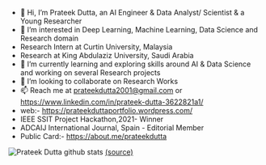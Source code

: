 - 👋 Hi, I’m Prateek Dutta, an AI Engineer & Data Analyst/ Scientist & a Young Researcher
- 👀 I’m interested in Deep Learning, Machine Learning, Data Science and Research domain
- Research Intern at Curtin University, Malaysia
- Research at King Abdulaziz University, Saudi Arabia
- 🌱 I’m currently learning and exploring skills around AI & Data Science and working on several Research projects
- 💞️ I’m looking to collaborate on Research Works
- 📫 Reach me at prateekdutta2001@gmail.com or https://www.linkedin.com/in/prateek-dutta-3622821a1/ 
- web:- https://prateekduttaportfolio.wordpress.com/
- IEEE SSIT Project Hackathon,2021- Winner
- ADCAIJ International Journal, Spain - Editorial Member
- Public Card:- https://about.me/prateekdutta

![Prateek Dutta github stats](https://github-readme-stats.vercel.app/api?username=PrateekDutta2001&show_icons=true)
 [(source)](https://github.com/anuraghazra/github-readme-stats)

<!---
PrateekDutta2001/PrateekDutta2001 is a ✨ special ✨ repository because its `README.md` (this file) appears on your GitHub profile.
You can click the Preview link to take a look at your changes.
--->
